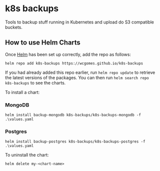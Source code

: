 # k8s backups

Tools to backup stuff running in Kubernetes and upload do S3 compatible buckets.

## How to use Helm Charts

Once [Helm](https://helm.sh/docs/intro/install/) has been set up correctly, add the repo as follows:

    helm repo add k8s-backups https://wcgomes.github.io/k8s-backups

If you had already added this repo earlier, run `helm repo update` to retrieve
the latest versions of the packages.  You can then run `helm search repo
k8s-backups` to see the charts.

To install a chart:

### MongoDB

    helm install backup-mongodb k8s-backups/k8s-backups-mongodb -f .\values.yaml 

### Postgres

    helm install backup-postgres k8s-backups/k8s-backups-postgres -f .\values.yaml 

To uninstall the chart:

    helm delete my-<chart-name>
